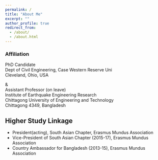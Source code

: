 ```yaml
---
permalink: /
title: "About Me"
excerpt: ""
author_profile: true
redirect_from: 
  - /about/
  - /about.html
---
```

### Affiliation
PhD Candidate\
Dept of Civil Engineering, Case Western Reserve Uni\
Cleveland, Ohio, USA

&\
Assistant Professor (on leave)\
Institute of Earthquake Engineering Research\
Chittagong University of Engineering and Technology\
Chittagong 4349, Bangladesh

## Higher Study Linkage
* President(acting), South Asian Chapter, Erasmus Mundus Association
* Vice-President of South Asian Chapter (2015-17), Erasmus Mundus Association
* Country Ambassador for Bangladesh (2013-15), Erasmus Mundus Association

